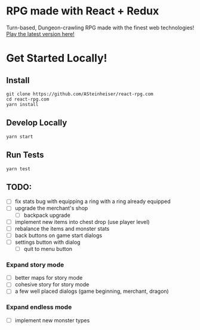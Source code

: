 # RPG made with React + Redux
Turn-based, Dungeon-crawling RPG made with the finest web technologies! [Play the latest version here!](http://react-rpg.com)

# Get Started Locally!
## Install
```
git clone https://github.com/ASteinheiser/react-rpg.com
cd react-rpg.com
yarn install
```
## Develop Locally
```
yarn start
```
## Run Tests
```
yarn test
```

## TODO:
- [ ] fix stats bug with equipping a ring with a ring already equipped
- [ ] upgrade the merchant's shop
  - [ ] backpack upgrade
- [ ] implement new items into chest drop (use player level)
- [ ] rebalance the items and monster stats
- [ ] back buttons on game start dialogs
- [ ] settings button with dialog
  - [ ] quit to menu button
### Expand story mode
- [ ] better maps for story mode
- [ ] cohesive story for story mode
- [ ] a few well placed dialogs (game beginning, merchant, dragon)
### Expand endless mode
- [ ] implement new monster types
